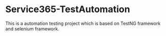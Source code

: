 # Service365-TestAutomation
This is a automation testing project which is based on TestNG framework and selenium framework.
